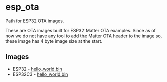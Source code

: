 # esp_ota
Path for ESP32 OTA images.

These are OTA images built for ESP32 Matter OTA examples.
Since as of now we do not have any tool to add the Matter OTA header to the image so, these image has 4 byte image size at the start.

## Images
- ESP32   - [hello_world.bin](esp32/hello_world.bin)
- ESP32C3 - [hello_world.bin](esp32c3/hello_world_c3.bin)
